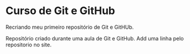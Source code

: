 # Curso de Git e GitHub
 Recriando meu primeiro repositório de Git e GitHUb.
 
Repositório criado durante uma aula de Git e GitHub.
Add uma linha pelo  repositorio no site.
